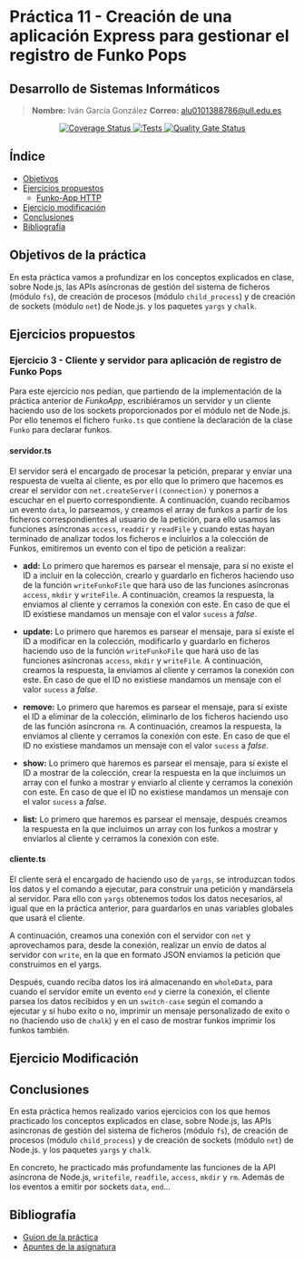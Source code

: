 # Práctica 11 - Creación de una aplicación Express para gestionar el registro de Funko Pops
## Desarrollo de Sistemas Informáticos

> **Nombre:** Iván García González **Correo:** alu0101388786@ull.edu.es
<p align="center">
  <a href='https://coveralls.io/github/ULL-ESIT-INF-DSI-2223/ull-esit-inf-dsi-22-23-prct11-http-express-funko-app-Ivan-Garcia02?branch=main'>
    <img src='https://coveralls.io/repos/github/ULL-ESIT-INF-DSI-2223/ull-esit-inf-dsi-22-23-prct11-http-express-funko-app-Ivan-Garcia02/badge.svg?branch=main' alt='Coverage Status'>
  </a>

  <a href="https://github.com/ULL-ESIT-INF-DSI-2223/ull-esit-inf-dsi-22-23-prct11-http-express-funko-app-Ivan-Garcia02/actions/workflows/node.js.yml">
    <img alt="Tests" src="https://github.com/ULL-ESIT-INF-DSI-2223/ull-esit-inf-dsi-22-23-prct11-http-express-funko-app-Ivan-Garcia02/actions/workflows/node.js.yml/badge.svg">
  </a>

  <a href="https://sonarcloud.io/summary/new_code?id=ULL-ESIT-INF-DSI-2223_ull-esit-inf-dsi-22-23-prct11-http-express-funko-app-Ivan-Garcia02">
    <img alt="Quality Gate Status" src="https://sonarcloud.io/api/project_badges/measure?project=ULL-ESIT-INF-DSI-2223_ull-esit-inf-dsi-22-23-prct11-http-express-funko-app-Ivan-Garcia02&metric=alert_status">
  </a>
</p>


## Índice
- [Objetivos](#objetivos-de-la-práctica)
- [Ejercicios propuestos](#ejercicios-propuestos)
  - [Funko-App HTTP]()
- [Ejercicio modificación](#ejercicio-modificación)
- [Conclusiones](#conclusiones)
- [Bibliografía](#bibliografía)


## Objetivos de la práctica
En esta práctica vamos a profundizar en los conceptos explicados en clase, sobre Node.js, las APIs asíncronas de gestión del sistema de ficheros (módulo `fs`), de creación de procesos (módulo `child_process`) y de creación de sockets (módulo `net`) de Node.js. y los paquetes `yargs` y `chalk`.


## Ejercicios propuestos
### Ejercicio 3 - Cliente y servidor para aplicación de registro de Funko Pops
Para este ejercicio nos pedían, que partiendo de la implementación de la práctica anterior de *FunkoApp*, escribiéramos un servidor y un cliente haciendo uso de los sockets proporcionados por el módulo net de Node.js. Por ello tenemos el fichero `funko.ts` que contiene la declaración de la clase `Funko` para declarar funkos.

#### servidor.ts
El servidor será el encargado de procesar la petición, preparar y envíar una respuesta de vuelta al cliente, es por ello que lo primero que hacemos es crear el servidor con `net.createServer((connection)` y ponernos a escuchar en el puerto correspondiente. A continuación, cuando recibamos un evento `data`, lo parseamos, y creamos el array de funkos a partir de los ficheros correspondientes al usuario de la petición, para ello usamos las funciones asíncronas `access`, `readdir` y `readFile` y cuando estas hayan terminado de analizar todos los ficheros e incluirlos a la colección de Funkos, emitiremos un evento con el tipo de petición a realizar:

- **add:** Lo primero que haremos es parsear el mensaje, para sí no existe el ID a incluir en la colección, crearlo y guardarlo en ficheros haciendo uso de la función `writeFunkoFile` que hará uso de las funciones asíncronas `access`, `mkdir` y `writeFile`. A continuación, creamos la respuesta, la enviamos al cliente y cerramos la conexión con este. En caso de que el ID existiese mandamos un mensaje con el valor `sucess` a *false*.

- **update:** Lo primero que haremos es parsear el mensaje, para sí existe el ID a modificar en la colección, modificarlo y guardarlo en ficheros haciendo uso de la función `writeFunkoFile` que hará uso de las funciones asíncronas `access`, `mkdir` y `writeFile`. A continuación, creamos la respuesta, la enviamos al cliente y cerramos la conexión con este. En caso de que el ID no existiese mandamos un mensaje con el valor `sucess` a *false*.

- **remove:** Lo primero que haremos es parsear el mensaje, para sí existe el ID a eliminar de la colección, eliminarlo de los ficheros haciendo uso de las función asincrona `rm`. A continuación, creamos la respuesta, la enviamos al cliente y cerramos la conexión con este. En caso de que el ID no existiese mandamos un mensaje con el valor `sucess` a *false*.

- **show:** Lo primero que haremos es parsear el mensaje, para sí existe el ID a mostrar de la colección, crear la respuesta en la que incluimos un array con el funko a mostrar y enviarlo al cliente y cerramos la conexión con este. En caso de que el ID no existiese mandamos un mensaje con el valor `sucess` a *false*.

- **list:** Lo primero que haremos es parsear el mensaje, después creamos la respuesta en la que incluimos un array con los funkos a mostrar y enviarlos al cliente y cerramos la conexión con este.

#### cliente.ts
El cliente será el encargado de haciendo uso de `yargs`, se introduzcan todos los datos y el comando a ejecutar, para construir una petición y mandársela al servidor. Para ello con `yargs` obtenemos todos los datos necesarios, al igual que en la práctica anterior, para guardarlos en unas variables globales que usará el cliente.

A continuación, creamos una conexión con el servidor con `net` y aprovechamos para, desde la conexión, realizar un envío de datos al servidor con `write`, en la que en formato JSON enviamos la petición que construimos en el yargs.

Después, cuando reciba datos los irá almacenando en `wholeData`, para cuando el servidor emite un evento `end` y cierre la conexión, el cliente parsea los datos recibidos y en un `switch-case` según el comando a ejecutar y si hubo exito o no, imprimir un mensaje personalizado de exito o no (haciendo uso de `chalk`) y en el caso de mostrar funkos imprimir los funkos también.






## Ejercicio Modificación





## Conclusiones
En esta práctica hemos realizado varios ejercicios con los que hemos practicado los conceptos explicados en clase, sobre Node.js, las APIs asíncronas de gestión del sistema de ficheros (módulo `fs`), de creación de procesos (módulo `child_process`) y de creación de sockets (módulo `net`) de Node.js. y los paquetes `yargs` y `chalk`.

En concreto, he practicado más profundamente las funciones de la API asíncrona de Node.js, `writefile`, `readfile`, `access`, `mkdir` y `rm`. Además de los eventos a emitir por sockets `data`, `end`...

## Bibliografía
- [Guion de la práctica](https://ull-esit-inf-dsi-2223.github.io/prct11-http-express-funko-app/)
- [Apuntes de la asignatura](https://ull-esit-inf-dsi-2223.github.io/nodejs-theory/)
